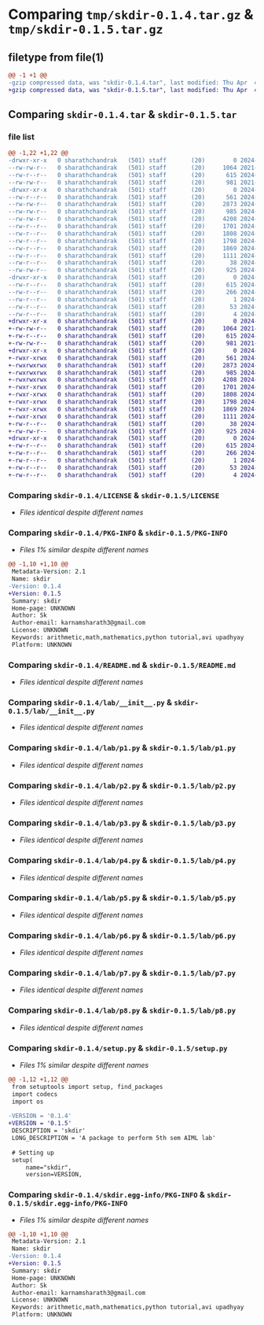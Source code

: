 # Comparing `tmp/skdir-0.1.4.tar.gz` & `tmp/skdir-0.1.5.tar.gz`

## filetype from file(1)

```diff
@@ -1 +1 @@
-gzip compressed data, was "skdir-0.1.4.tar", last modified: Thu Apr  4 03:05:57 2024, max compression
+gzip compressed data, was "skdir-0.1.5.tar", last modified: Thu Apr  4 03:14:45 2024, max compression
```

## Comparing `skdir-0.1.4.tar` & `skdir-0.1.5.tar`

### file list

```diff
@@ -1,22 +1,22 @@
-drwxr-xr-x   0 sharathchandrak   (501) staff       (20)        0 2024-04-04 03:05:57.010275 skdir-0.1.4/
--rw-rw-r--   0 sharathchandrak   (501) staff       (20)     1064 2021-07-27 04:28:46.000000 skdir-0.1.4/LICENSE
--rw-r--r--   0 sharathchandrak   (501) staff       (20)      615 2024-04-04 03:05:57.010064 skdir-0.1.4/PKG-INFO
--rw-rw-r--   0 sharathchandrak   (501) staff       (20)      981 2021-07-27 04:28:46.000000 skdir-0.1.4/README.md
-drwxr-xr-x   0 sharathchandrak   (501) staff       (20)        0 2024-04-04 03:05:57.008728 skdir-0.1.4/lab/
--rw-r--r--   0 sharathchandrak   (501) staff       (20)      561 2024-04-04 03:05:16.000000 skdir-0.1.4/lab/__init__.py
--rw-rw-r--   0 sharathchandrak   (501) staff       (20)     2873 2024-04-03 16:35:15.000000 skdir-0.1.4/lab/p1.py
--rw-rw-r--   0 sharathchandrak   (501) staff       (20)      985 2024-04-03 16:35:24.000000 skdir-0.1.4/lab/p2.py
--rw-rw-r--   0 sharathchandrak   (501) staff       (20)     4208 2024-04-03 16:35:34.000000 skdir-0.1.4/lab/p3.py
--rw-r--r--   0 sharathchandrak   (501) staff       (20)     1701 2024-04-03 16:36:03.000000 skdir-0.1.4/lab/p4.py
--rw-r--r--   0 sharathchandrak   (501) staff       (20)     1808 2024-04-03 16:36:40.000000 skdir-0.1.4/lab/p5.py
--rw-r--r--   0 sharathchandrak   (501) staff       (20)     1798 2024-04-03 16:36:57.000000 skdir-0.1.4/lab/p6.py
--rw-r--r--   0 sharathchandrak   (501) staff       (20)     1869 2024-04-03 16:37:20.000000 skdir-0.1.4/lab/p7.py
--rw-r--r--   0 sharathchandrak   (501) staff       (20)     1111 2024-04-03 16:38:04.000000 skdir-0.1.4/lab/p8.py
--rw-r--r--   0 sharathchandrak   (501) staff       (20)       38 2024-04-04 03:05:57.010351 skdir-0.1.4/setup.cfg
--rw-rw-r--   0 sharathchandrak   (501) staff       (20)      925 2024-04-04 03:05:52.000000 skdir-0.1.4/setup.py
-drwxr-xr-x   0 sharathchandrak   (501) staff       (20)        0 2024-04-04 03:05:57.009773 skdir-0.1.4/skdir.egg-info/
--rw-r--r--   0 sharathchandrak   (501) staff       (20)      615 2024-04-04 03:05:56.000000 skdir-0.1.4/skdir.egg-info/PKG-INFO
--rw-r--r--   0 sharathchandrak   (501) staff       (20)      266 2024-04-04 03:05:57.000000 skdir-0.1.4/skdir.egg-info/SOURCES.txt
--rw-r--r--   0 sharathchandrak   (501) staff       (20)        1 2024-04-04 03:05:56.000000 skdir-0.1.4/skdir.egg-info/dependency_links.txt
--rw-r--r--   0 sharathchandrak   (501) staff       (20)       53 2024-04-04 03:05:57.000000 skdir-0.1.4/skdir.egg-info/requires.txt
--rw-r--r--   0 sharathchandrak   (501) staff       (20)        4 2024-04-04 03:05:57.000000 skdir-0.1.4/skdir.egg-info/top_level.txt
+drwxr-xr-x   0 sharathchandrak   (501) staff       (20)        0 2024-04-04 03:14:45.428423 skdir-0.1.5/
+-rw-rw-r--   0 sharathchandrak   (501) staff       (20)     1064 2021-07-27 04:28:46.000000 skdir-0.1.5/LICENSE
+-rw-r--r--   0 sharathchandrak   (501) staff       (20)      615 2024-04-04 03:14:45.428186 skdir-0.1.5/PKG-INFO
+-rw-rw-r--   0 sharathchandrak   (501) staff       (20)      981 2021-07-27 04:28:46.000000 skdir-0.1.5/README.md
+drwxr-xr-x   0 sharathchandrak   (501) staff       (20)        0 2024-04-04 03:14:45.426262 skdir-0.1.5/lab/
+-rwxr-xrwx   0 sharathchandrak   (501) staff       (20)      561 2024-04-04 03:05:16.000000 skdir-0.1.5/lab/__init__.py
+-rwxrwxrwx   0 sharathchandrak   (501) staff       (20)     2873 2024-04-03 16:35:15.000000 skdir-0.1.5/lab/p1.py
+-rwxrwxrwx   0 sharathchandrak   (501) staff       (20)      985 2024-04-03 16:35:24.000000 skdir-0.1.5/lab/p2.py
+-rwxrwxrwx   0 sharathchandrak   (501) staff       (20)     4208 2024-04-03 16:35:34.000000 skdir-0.1.5/lab/p3.py
+-rwxr-xrwx   0 sharathchandrak   (501) staff       (20)     1701 2024-04-03 16:36:03.000000 skdir-0.1.5/lab/p4.py
+-rwxr-xrwx   0 sharathchandrak   (501) staff       (20)     1808 2024-04-03 16:36:40.000000 skdir-0.1.5/lab/p5.py
+-rwxr-xrwx   0 sharathchandrak   (501) staff       (20)     1798 2024-04-03 16:36:57.000000 skdir-0.1.5/lab/p6.py
+-rwxr-xrwx   0 sharathchandrak   (501) staff       (20)     1869 2024-04-03 16:37:20.000000 skdir-0.1.5/lab/p7.py
+-rwxr-xrwx   0 sharathchandrak   (501) staff       (20)     1111 2024-04-03 16:38:04.000000 skdir-0.1.5/lab/p8.py
+-rw-r--r--   0 sharathchandrak   (501) staff       (20)       38 2024-04-04 03:14:45.428518 skdir-0.1.5/setup.cfg
+-rw-rw-r--   0 sharathchandrak   (501) staff       (20)      925 2024-04-04 03:14:41.000000 skdir-0.1.5/setup.py
+drwxr-xr-x   0 sharathchandrak   (501) staff       (20)        0 2024-04-04 03:14:45.427794 skdir-0.1.5/skdir.egg-info/
+-rw-r--r--   0 sharathchandrak   (501) staff       (20)      615 2024-04-04 03:14:45.000000 skdir-0.1.5/skdir.egg-info/PKG-INFO
+-rw-r--r--   0 sharathchandrak   (501) staff       (20)      266 2024-04-04 03:14:45.000000 skdir-0.1.5/skdir.egg-info/SOURCES.txt
+-rw-r--r--   0 sharathchandrak   (501) staff       (20)        1 2024-04-04 03:14:45.000000 skdir-0.1.5/skdir.egg-info/dependency_links.txt
+-rw-r--r--   0 sharathchandrak   (501) staff       (20)       53 2024-04-04 03:14:45.000000 skdir-0.1.5/skdir.egg-info/requires.txt
+-rw-r--r--   0 sharathchandrak   (501) staff       (20)        4 2024-04-04 03:14:45.000000 skdir-0.1.5/skdir.egg-info/top_level.txt
```

### Comparing `skdir-0.1.4/LICENSE` & `skdir-0.1.5/LICENSE`

 * *Files identical despite different names*

### Comparing `skdir-0.1.4/PKG-INFO` & `skdir-0.1.5/PKG-INFO`

 * *Files 1% similar despite different names*

```diff
@@ -1,10 +1,10 @@
 Metadata-Version: 2.1
 Name: skdir
-Version: 0.1.4
+Version: 0.1.5
 Summary: skdir
 Home-page: UNKNOWN
 Author: Sk
 Author-email: karnamsharath3@gmail.com
 License: UNKNOWN
 Keywords: arithmetic,math,mathematics,python tutorial,avi upadhyay
 Platform: UNKNOWN
```

### Comparing `skdir-0.1.4/README.md` & `skdir-0.1.5/README.md`

 * *Files identical despite different names*

### Comparing `skdir-0.1.4/lab/__init__.py` & `skdir-0.1.5/lab/__init__.py`

 * *Files identical despite different names*

### Comparing `skdir-0.1.4/lab/p1.py` & `skdir-0.1.5/lab/p1.py`

 * *Files identical despite different names*

### Comparing `skdir-0.1.4/lab/p2.py` & `skdir-0.1.5/lab/p2.py`

 * *Files identical despite different names*

### Comparing `skdir-0.1.4/lab/p3.py` & `skdir-0.1.5/lab/p3.py`

 * *Files identical despite different names*

### Comparing `skdir-0.1.4/lab/p4.py` & `skdir-0.1.5/lab/p4.py`

 * *Files identical despite different names*

### Comparing `skdir-0.1.4/lab/p5.py` & `skdir-0.1.5/lab/p5.py`

 * *Files identical despite different names*

### Comparing `skdir-0.1.4/lab/p6.py` & `skdir-0.1.5/lab/p6.py`

 * *Files identical despite different names*

### Comparing `skdir-0.1.4/lab/p7.py` & `skdir-0.1.5/lab/p7.py`

 * *Files identical despite different names*

### Comparing `skdir-0.1.4/lab/p8.py` & `skdir-0.1.5/lab/p8.py`

 * *Files identical despite different names*

### Comparing `skdir-0.1.4/setup.py` & `skdir-0.1.5/setup.py`

 * *Files 1% similar despite different names*

```diff
@@ -1,12 +1,12 @@
 from setuptools import setup, find_packages
 import codecs
 import os
 
-VERSION = '0.1.4'
+VERSION = '0.1.5'
 DESCRIPTION = 'skdir'
 LONG_DESCRIPTION = 'A package to perform 5th sem AIML lab'
 
 # Setting up
 setup(
     name="skdir",
     version=VERSION,
```

### Comparing `skdir-0.1.4/skdir.egg-info/PKG-INFO` & `skdir-0.1.5/skdir.egg-info/PKG-INFO`

 * *Files 1% similar despite different names*

```diff
@@ -1,10 +1,10 @@
 Metadata-Version: 2.1
 Name: skdir
-Version: 0.1.4
+Version: 0.1.5
 Summary: skdir
 Home-page: UNKNOWN
 Author: Sk
 Author-email: karnamsharath3@gmail.com
 License: UNKNOWN
 Keywords: arithmetic,math,mathematics,python tutorial,avi upadhyay
 Platform: UNKNOWN
```

